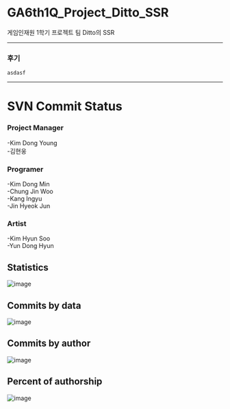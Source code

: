 # GA6th1Q_Project_Ditto_SSR
게임인재원 1학기 프로젝트 팀 Ditto의 SSR 

---

### 후기

```
asdasf
```



---
# SVN Commit Status
### Project Manager
-Kim Dong Young  
-김현웅
### Programer
-Kim Dong Min  
-Chung Jin Woo  
-Kang Ingyu  
-Jin Hyeok Jun
### Artist
-Kim Hyun Soo  
-Yun Dong Hyun


## Statistics
![image](https://github.com/ihaha424/GA6th1Q_Project_Ditto_SSR/assets/70957529/7177ebe6-5df6-4f20-9a4f-d4ddda705cfc)
## Commits by data
![image](https://github.com/ihaha424/GA6th1Q_Project_Ditto_SSR/assets/70957529/abf515d3-a8b1-4ea3-b251-df18bffdb4d2)
## Commits by author
![image](https://github.com/ihaha424/GA6th1Q_Project_Ditto_SSR/assets/70957529/3b6335be-5c37-493e-bcf6-cc740b322016)
## Percent of authorship
![image](https://github.com/ihaha424/GA6th1Q_Project_Ditto_SSR/assets/70957529/f702f098-6068-4eab-bcee-00a71f238bc3)
